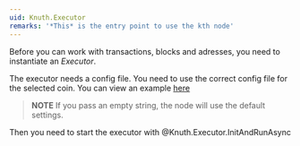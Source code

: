 ```yaml
---
uid: Knuth.Executor
remarks: '*This* is the entry point to use the kth node'
---
```


Before you can work with transactions, blocks and adresses, you need to instantiate an *Executor*.

The executor needs a config file. You need to use the correct config file for the selected coin.
You can view an example [here](https://github.com/k-nuth/config)

>**NOTE**
> If you pass an empty string, the node will use the default settings.
>

Then you need to start the executor with @Knuth.Executor.InitAndRunAsync

